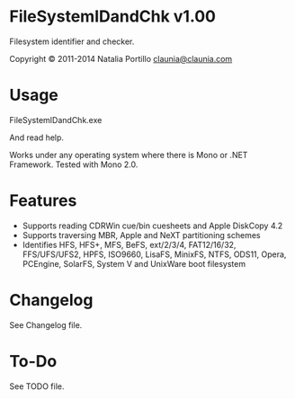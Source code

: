 ﻿FileSystemIDandChk v1.00
=============

Filesystem identifier and checker.

Copyright © 2011-2014 Natalia Portillo <claunia@claunia.com>

Usage
=====

FileSystemIDandChk.exe 

And read help.

Works under any operating system where there is Mono or .NET Framework. Tested with Mono 2.0.

Features
========

* Supports reading CDRWin cue/bin cuesheets and Apple DiskCopy 4.2
* Supports traversing MBR, Apple and NeXT partitioning schemes
* Identifies HFS, HFS+, MFS, BeFS, ext/2/3/4, FAT12/16/32, FFS/UFS/UFS2, HPFS, ISO9660, LisaFS, MinixFS, NTFS, ODS11, Opera, PCEngine, SolarFS, System V and UnixWare boot filesystem

Changelog
=========

See Changelog file.

To-Do
=====

See TODO file.
